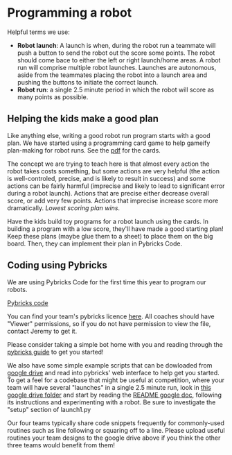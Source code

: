 # Programming a robot

Helpful terms we use:

* **Robot launch**: A launch is when, during the robot run a teammate will push a button to send the robot out the score some points. The robot should come bace to either the left or right launch/home areas. A robot run will comprise multiple robot launches. Launches are autonomous, aside from the teammates placing the robot into a launch area and pushing the buttons to initiate the correct launch.
* **Robot run**: a single 2.5 minute period in which the robot will score as many points as possible.

## Helping the kids make a good plan

Like anything else, writing a good robot run program starts with a good plan.
We have started using a programming card game to help gameify plan-making for robot runs.
See the [pdf](https://drive.google.com/file/d/1OCidIG_Qr6-5-M7T2NFcs8RQw6fymQyv/view?usp=sharing) for the cards.

The concept we are trying to teach here is that almost every action the robot takes costs something, but some actions are very helpful (the action is well-controled, precise, and is likely to result in success) and some actions can be fairly harmful (imprecise and likely to lead to significant error during a robot launch).
Actions that are precise either decrease overall score, or add very few points.
Actions that imprecise increase score more dramatically. *Lowest scoring plan wins*.

Have the kids build toy programs for a robot launch using the cards.
In building a program with a low score, they'll have made a good starting plan!
Keep these plans (maybe glue them to a sheet) to place them on the big board.
Then, they can implement their plan in Pybricks Code.


## Coding using Pybricks

We are using Pybricks Code for the first time this year to program our robots.

[Pybricks code](https://code.pybricks.com)

You can find your team's pybricks licence [here](https://docs.google.com/spreadsheets/d/1wmigIlWk96c4rZnW1iBS2owpAYb45o1G9LGGEaVASCU/edit?usp=sharing). All coaches should have "Viewer" permissions, so if you do not have permission to view the file, contact Jeremy to get it.

Please consider taking a simple bot home with you and reading through the [pybricks guide](https://pybricks.com/learn/making-programs/basic-robot-navigation/) to get you started!

We also have some simple example scripts that can be dowloaded from [google drive](https://drive.google.com/drive/folders/1o4VhqPrEOAjG5M4UB7BYrPYEL8G5uTL9?usp=drive_link)
and read into pybricks' web interface to help get you started.
To get a feel for a codebase that might be useful at competition, where your team will have several "launches" in a single 2.5 minute run, look in [this google drive folder](https://drive.google.com/drive/folders/1fE1bXlOYPw0wndZpnIPHOQQzMBV681Ow?usp=sharing) and start by reading the [README google doc](https://docs.google.com/document/d/1RTxCoUCNA13MAsRkxNDE59o10hlKtyaqCYdTtdLFRNg/edit?usp=sharing), following its instructions and experimenting with a robot. Be sure to investigate the "setup" section of launch1.py

Our four teams typically share code snippets frequently for commonly-used routines such as line following or squaring off to a line.
Please upload useful routines your team designs to the google drive above if you think the other three teams would benefit from them!

